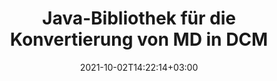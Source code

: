 ---
############################# Static ############################
layout: "autogen-gist"
date: 2021-10-02T14:22:14+03:00
draft: false
path: "de/total/java/conversion/md-to-dcm/"
other_out_formats: "PDF DOC DOCX DOCM DOT DOTX DOTM TXT RTF HTML MHTML HTM MHT XLS XLSX XLSM XLSB XLT XLTX XLTM XLAM CSV TSV FODS DIF SXC PPT PPTX PPS PPSX PPSM POT POTX PPTM POTM ODT OTT ODS ODP OTP TIFF JPEG JPG PNG GIF BMP ICO WMF EMF DCM WEBP JP2 EMZ WMZ SVG SVGZ TGA XPS TEX MD PSD PSB EPUB WEB EXCEL IMAGE FODP DICOM"
ad_headline: "Konvertierung von Java MD zu DCM"
ad_description: "MD-zu-DCM-Dokumentkonvertierungs-API für Java | Über 100 Dateiformate werden unterstützt"

############################# Head ############################
head_title: "Konvertieren Sie MD in DCM in Java | Java-Word-Konvertierungsbibliothek"
head_description: "Konvertierungs-API für Java-Textverarbeitungsdokumente. Konvertieren Sie MD in DCM und mehr als 100 andere Bilder und Dateiformate in Java-Anwendungen mit NetBeans, IntelliJ IDEA und Eclipse-Entwicklungsumgebungen."

############################# Header ############################
title: "Java-Bibliothek für die Konvertierung von MD in DCM"
description: "Konvertieren Sie MD programmgesteuert in Java- und J2SE-Anwendungen in DCM, indem Sie flexible Dokumentbearbeitungsoptionen verwenden, um das Erscheinungsbild des resultierenden Dokuments anzupassen. Die Konvertierungsbibliothek für Word-Dokumente konvertiert Word-Dokumentformate präzise in PDF, Excel-Tabellen, PowerPoint-Präsentationen, Photoshop, HTML, eBook, XML, Bilder und viele andere gängige Dateiformate. Verwenden mehrerer Dokumentkonvertierungsfunktionen – Konvertieren Sie das gesamte Dokument oder wählen Sie bestimmte Seiten der Quelldokumentdatei basierend auf den selbst ausgewählten Seitenzahlen oder Seitenbereichen aus und konvertieren Sie es einfach in ein unterstütztes Dokumentformat, ohne externe Software zu verwenden."

############################# SubMenu ############################
submenu:
    enable: false

############################# Content ############################
content:
    enable: true
    block:
    - title_left: "So konvertieren Sie MD in DCM in Java"
      content_left: |
          Führen Sie die MD-zu-DCM-Dateikonvertierung in Java in drei einfachen Schritten durch. Sehen Sie sich das konvertierte MHTML-Dokument so an, wie es ist, oder rendern und zeigen Sie es als HTML an, ohne externe Software zu verwenden.

          -   Erstellen Sie eine neue Instanz der **Converter**-Klasse und laden Sie die MD-Datei
          -   Legen Sie **ConvertOptions** für den DCM-Dokumenttyp fest
          -   Rufen Sie die **Convert**-Methode der **Converter**-Klasseninstanz für die Konvertierung in DCM auf
          -   Legen Sie Optionen für den HTML-Viewer fest
          -   **Viewer**-Objekt erstellen, um konvertiertes DCM als HTML anzuzeigen
          
      title_right: "Downloads & Installationsanleitungen"
      content_right: |
          Sie benötigen die Namespaces `GroupDocs.Conversion` und `GroupDocs.Viewer`, um Word-Dateiformate in eine Vielzahl von Bildern und Dokumenttypen wie PDF, Microsoft Office (Word, Excel, PowerPoint, Project, Outlook), OpenDocument, HTML und andere zu konvertieren CAD-Diagramme. Erkunden Sie andere [Java-APIs für Office-Dokumente](https://products.conholdate.com/total/java/), wie sie von Conholdate.Total angeboten werden.
          
          Holen Sie sich die entsprechenden Assembly-Dateien von den [Downloads](https://downloads.conholdate.com/total/java) oder holen Sie sich das gesamte Paket von [Maven](https://repository.conholdate.com/webapp/#/artifacts/browse/tree/General/repo), um `Conholdate.Total for Java` direkt in Ihrem Arbeitsbereich hinzuzufügen.
          
      gisthash: "675fd7fb45acf595fd9f872593eb2899"
      gistfile: "word-to-pdf-conversion.java"

    - title_left: "Wasserzeichen zu Word hinzufügen und in PDF konvertieren"
      content_left: |
          Konvertieren Sie Word-Dokumente in Java exakt in PDF, genau wie die ursprüngliche Quelldatei, und wenden Sie Text- oder Bildwasserzeichen auf die konvertierten Dokumentseiten an.

          -   Erstellen Sie eine neue Instanz der **Converter**-Klasse, um ein Word-DOCX-Dokument zu konvertieren
          -   Instanziieren Sie die richtige Klasse **ConvertOptions** (PdfConvertOptions, WordProcessingConvertOptions, SpreadsheetConvertOptions)
          -   Erstellen Sie eine neue Instanz der Klasse **WatermarkOptions**
          -   Geben Sie Wasserzeicheneigenschaften an (Farbe, Breite, Höhe, Text, Bild usw.)
          -   Legen Sie die **Watermark**-Eigenschaft der **ConvertOptions**-Instanz fest
          -   Rufen Sie die **Convert**-Methode der **Converter**-Klasseninstanz für die Konvertierung von Word in PDF auf
          
      title_right: "Laden und Konvertieren von entfernt lokalisierten Dokumenten"
      content_right: |
          Mit Conholdate.Total für Java können Entwickler Dokumente von verschiedenen Remote-Standorten und Cloud-Dokumentspeicherressourcen wie Amazon S3, Microsoft Azure Blob, FTP, lokale Festplatte, Stream oder eine einfache URL laden und konvertieren. Geben Sie einfach die Methode an, um einen remote lokalisierten Dokumentenstrom abzurufen, und übergeben Sie ihn dann als Konstruktor an die Converter-Klasse.
          
          Conholdate.Total für Java-APIs werden auf verschiedenen Betriebssystemen wie Windows J2SE, Linux (Ubuntu, OpenSUSE, CentOS und andere), macOS und jeder Art von Java-Anwendungen basierend auf Eclipse, IntelliJ NetBeans, IntelliJ IDEA oder Visual Studio Code-Entwicklungsumgebungen unterstützt.
          
      gisthash: "6999e55b491eea2906d7fefe2e636e33"
      gistfile: "add-watermark-to-word-and-convert-to-pdf.java"
          
    - title_left: "Passwortgeschützte Word-zu-PDF-Konvertierung"
      content_left: |
          Passgenaues Laden und Konvertieren von passwortgeschützten Textverarbeitungsdokumenten in PDF in Ihre Java-basierten Anwendungen – alles, was Sie brauchen, sind nur ein paar Zeilen Code. Entwickler können Word-Dokumente (DOC oder DOCX) auch in andere Formate wie Web (HTML, MHTML), Bilder (JPG, PNG, TIFF, BMP), Markdown und viele andere umwandeln, ohne Microsoft Word installieren zu müssen.

          -   Erstellen Sie eine neue Instanz der **Converter**-Klasse und übergeben Sie den Quelldokumentpfad
          -   Instanziieren Sie die richtige Klasse **ConvertOptions**, z. (PdfConvertOptions, WordProcessingConvertOptions, SpreadsheetConvertOptions usw.)
          -   Rufen Sie die **convert**-Methode der **Converter**-Klasseninstanz auf und übergeben Sie den Dateinamen für das konvertierte Dokument
        
      title_right: "Extraktion von Quelldokumentinformationen"
      content_right: |
          Die Funktion zum Extrahieren von Dokumentinformationen ermöglicht nicht nur das Abrufen grundlegender Informationen über die Quelldokumentdatei, sondern unterstützt auch das Extrahieren einiger wertvoller dateiformatspezifischer Informationen. Es enthält Projektstart- und Enddaten einer Microsoft Project-Datei, alle Druckbeschränkungen für ein PDF-Dokument, eine Liste von Ordnern, die in einer Outlook-Datendatei enthalten sind, und die Informationen zu Ebenen und Layouts in einem CAD-Dokument.

          Eine weitere nützliche Funktion der Conholdate.Total Java-APIs für die Dokumentenkonvertierung ist die automatische Erkennung einer unbekannten Dateiformaterweiterung des Quelldokuments, die in Form eines Byte-Streams geliefert wird.
          
      gisthash: "35e23082b8fa43502d6784c38947eef1"
      gistfile: "password-protected-word-document-to-pdf-conversion.java"

    - title_left: "Konvertieren Sie bestimmte Word-Seiten in PDF in Java"
      content_left: |
          Die Java-Dokumentkonvertierungs-API ermöglicht es Ihnen, ausgewählte Seiten aus dem Quelldokument auszuwählen und genau in das unterstützte Dokumentformat zu konvertieren. Das folgende Codebeispiel zeigt, wie die 1. und 4. Seite eines Word-Dokuments in die resultierende PDF-Datei konvertiert werden.

          -   Erstellen Sie eine neue Instanz der **Converter**-Klasse und laden Sie das Eingabedokument (Word).
          -   Instanziieren Sie die richtige Klasse **ConvertOptions**, z. (PdfConvertOptions, WordProcessingConvertOptions, SpreadsheetConvertOptions usw.)
          -   Legen Sie die **setPages**-Eigenschaft der **ConvertOptions**-Instanz fest und geben Sie eine bestimmte Seitenzahl an, die konvertiert werden soll
          -   Rufen Sie die **convert**-Methode der **Converter**-Klasseninstanz auf und übergeben Sie den Dateinamen (PDF) für das konvertierte Dokument
        
      title_right: "Ergebnisse konvertierter Dokumente zwischenspeichern"
      content_right: |
          In einigen Fällen ist das konvertierte Dokument größer und die Konvertierung dauert einige Zeit. Die Dokumentkonvertierungsbibliothek bietet die Caching-Funktion, um solche Situationen effizient zu verwalten und den sich wiederholenden Konvertierungsprozess zu beschleunigen. Aktivieren Sie die ICache-Schnittstelle, um mit benutzerdefinierter Cache-Implementierung zu arbeiten, indem Sie den Erweiterungspunkt verwenden, und steuern Sie die Cache-Konvertierung nach Belieben.

          Das Konvertierungsergebnis wird standardmäßig auf dem lokalen Laufwerk gespeichert, aber jede Art von Cache-Speicher kann unterstützt werden, indem die entsprechenden Schnittstellen wie Amazon S3, Dropbox, Google Drive, Windows Azure, Reddis oder andere implementiert werden.
          
      gisthash: "98e5756c4d2150212f5abd2eb2067059"
      gistfile: "convert-specific-word-document-pages-to-pdf.java"
############################# About Formats ############################
about_formats:
    enable: false
############################# More Formats ############################
more_formats:
    enable: true
    auto: false
    other_out_formats: PDF DOC DOCX DOCM DOT DOTX DOTM TXT RTF HTML MHTML HTM MHT XLS XLSX XLSM XLSB XLT XLTX XLTM XLAM CSV TSV FODS DIF SXC PPT PPTX PPS PPSX PPSM POT POTX PPTM POTM ODT OTT ODS ODP OTP TIFF JPEG JPG PNG GIF BMP ICO WMF EMF DCM WEBP JP2 EMZ WMZ SVG SVGZ TGA XPS TEX MD PSD PSB EPUB WEB EXCEL IMAGE FODP DICOM
############################# Back to top ###############################
back_to_top:
  enable: true
---